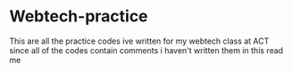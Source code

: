 # Webtech-practice
This are all the practice codes ive written for my webtech class at ACT
since all of the codes contain comments i haven't written them in this read me

